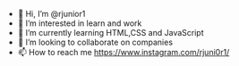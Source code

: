- 👋 Hi, I’m @rjunior1
- 👀 I’m interested in learn and work
- 🌱 I’m currently learning HTML,CSS and JavaScript
- 💞️ I’m looking to collaborate on companies
- 📫 How to reach me https://www.instagram.com/rjuni0r1/

<!---
rjunior1/rjunior1 is a ✨ special ✨ repository because its `README.md` (this file) appears on your GitHub profile.
You can click the Preview link to take a look at your changes.
--->
